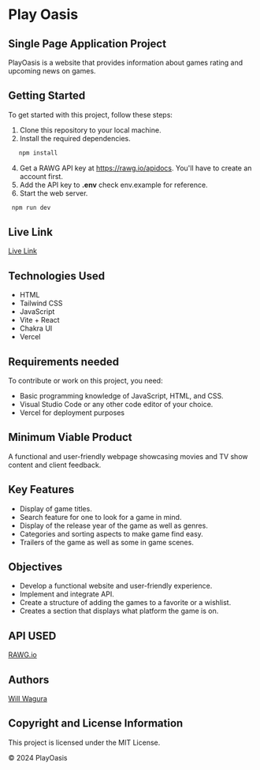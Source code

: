 # Play Oasis
## Single Page Application Project
PlayOasis is a website that provides information about games rating and upcoming news on games.

## Getting Started
To get started with this project, follow these steps:

1. Clone this repository to your local machine.
2. Install the required dependencies.
```bash
   npm install
   ```
4. Get a RAWG API key at https://rawg.io/apidocs. You'll have to create an account first.
5. Add the API key to **.env** check env.example for reference.
6. Start the web server.
```bash
 npm run dev 
 ```

## Live Link
[Live Link](https://play-oasis.vercel.app/)

## Technologies Used
- HTML
- Tailwind CSS
- JavaScript
- Vite + React
- Chakra UI
- Vercel

## Requirements needed
To contribute or work on this project, you need:
- Basic programming knowledge of JavaScript, HTML, and CSS.
- Visual Studio Code or any other code editor of your choice.
- Vercel for deployment purposes

## Minimum Viable Product
A functional and user-friendly webpage showcasing movies and TV show content and client feedback.

## Key Features
- Display of game titles.
- Search feature for one to look for a game in mind.
- Display of the release year of the game as well as genres.
- Categories and sorting aspects to make game find easy.
- Trailers of the game as well as some in game scenes.

## Objectives
- Develop a functional website and user-friendly experience.
- Implement and integrate API.
- Create a structure of adding the games to a favorite or a wishlist.
- Creates a section that displays what platform the game is on.


## API USED
[RAWG.io](https://api.rawg.io/api/)

## Authors
[Will Wagura](https://github.com/will-wagura)

## Copyright and License Information
This project is licensed under the MIT License.

© 2024 PlayOasis
